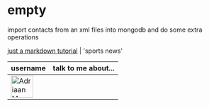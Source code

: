 # empty
import contacts from an xml files into mongodb and do some extra operations

[just a markdown tutorial](http://espn.go.com/)  | 'sports news' 

   |  username    | talk to me about...                               
---|----------------
 <img src="https://avatars.githubusercontent.com/adriaanm"     height="50px" title="Adriaan Moors"/>        |
